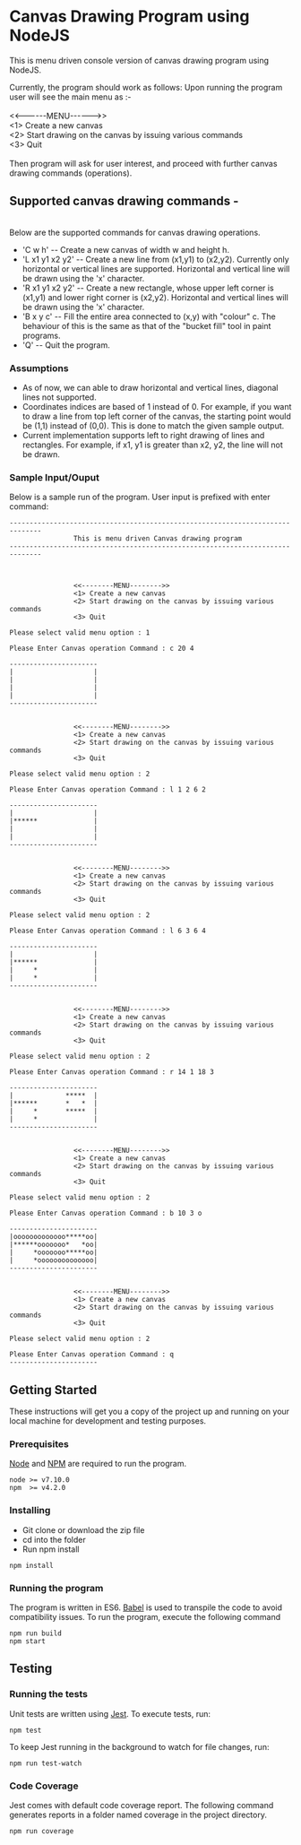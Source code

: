 # Canvas Drawing Program using NodeJS
This is menu driven console version of canvas drawing program using NodeJS.

Currently, the program should work as follows:
 Upon running the program user will see the main menu as :-
<br/><br/><<------MENU------>>
<br/><1> Create a new canvas
<br/><2> Start drawing on the canvas by issuing various commands
<br/><3> Quit
<br/><br/>Then program will ask for user interest, and proceed with further canvas drawing commands (operations).
<br/>

## Supported canvas drawing commands - 
<br/>Below are the supported commands for canvas drawing operations.
-  'C w h' -- Create a new canvas of width w and height h.
-  'L x1 y1 x2 y2' -- Create a new line from (x1,y1) to (x2,y2). Currently only horizontal or vertical lines are supported. Horizontal and vertical line will be drawn using the 'x' character.
-  'R x1 y1 x2 y2' -- Create a new rectangle, whose upper left corner is (x1,y1) and lower right corner is (x2,y2). Horizontal and vertical lines will be drawn using the 'x' character.
-  'B x y c' -- Fill the entire area connected to (x,y) with "colour" c. The behaviour of this is the same as that of the "bucket fill" tool in paint programs.
-  'Q' -- Quit the program.

### Assumptions

- As of now, we can able to draw horizontal and vertical lines, diagonal lines not supported.
- Coordinates indices are based of 1 instead of 0. For example, if you want to draw a line from top left corner of the canvas, the starting point would be (1,1) instead of (0,0). This is done to match the given sample output.
- Current implementation supports left to right drawing of lines and rectangles. For example, if x1, y1 is greater than x2, y2, the line will not be drawn.


### Sample Input/Ouput
Below is a sample run of the program. User input is prefixed with enter command:

```
------------------------------------------------------------------------------
                This is menu driven Canvas drawing program
------------------------------------------------------------------------------



                <<--------MENU-------->>
                <1> Create a new canvas
                <2> Start drawing on the canvas by issuing various commands
                <3> Quit

Please select valid menu option : 1

Please Enter Canvas operation Command : c 20 4

----------------------
|                    |
|                    |
|                    |
|                    |
----------------------


                <<--------MENU-------->>
                <1> Create a new canvas
                <2> Start drawing on the canvas by issuing various commands
                <3> Quit

Please select valid menu option : 2

Please Enter Canvas operation Command : l 1 2 6 2

----------------------
|                    |
|******              |
|                    |
|                    |
----------------------


                <<--------MENU-------->>
                <1> Create a new canvas
                <2> Start drawing on the canvas by issuing various commands
                <3> Quit

Please select valid menu option : 2

Please Enter Canvas operation Command : l 6 3 6 4

----------------------
|                    |
|******              |
|     *              |
|     *              |
----------------------


                <<--------MENU-------->>
                <1> Create a new canvas
                <2> Start drawing on the canvas by issuing various commands
                <3> Quit

Please select valid menu option : 2

Please Enter Canvas operation Command : r 14 1 18 3

----------------------
|             *****  |
|******       *   *  |
|     *       *****  |
|     *              |
----------------------


                <<--------MENU-------->>
                <1> Create a new canvas
                <2> Start drawing on the canvas by issuing various commands
                <3> Quit

Please select valid menu option : 2

Please Enter Canvas operation Command : b 10 3 o

----------------------
|ooooooooooooo*****oo|
|******ooooooo*   *oo|
|     *ooooooo*****oo|
|     *oooooooooooooo|
----------------------


                <<--------MENU-------->>
                <1> Create a new canvas
                <2> Start drawing on the canvas by issuing various commands
                <3> Quit

Please select valid menu option : 2

Please Enter Canvas operation Command : q
----------------------
```

## Getting Started

These instructions will get you a copy of the project up and running on your local machine for development and testing purposes.

### Prerequisites

[Node](https://nodejs.org/en/) and [NPM](https://www.npmjs.com/) are required to run the program.

```
node >= v7.10.0
npm  >= v4.2.0
```

### Installing

 - Git clone or download the zip file
 - cd into the folder
 - Run npm install

```
npm install
```
### Running the program

The program is written in ES6. [Babel](https://babeljs.io/) is used to transpile the code to avoid compatibility issues. To run the program, execute the following command


```
npm run build
npm start
```

## Testing

### Running the tests

Unit tests are written using [Jest](http://facebook.github.io/jest/). To execute tests, run:

```
npm test
```
To keep Jest running in the background to watch for file changes, run:
```
npm run test-watch
```

### Code Coverage

Jest comes with default code coverage report. The following command generates reports in a folder named coverage in the project directory.

```
npm run coverage
```




